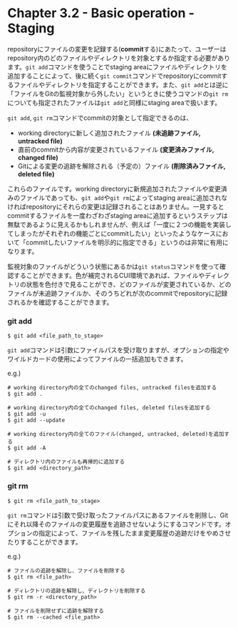 Chapter 3.2 - Basic operation - Staging
=======

repositoryにファイルの変更を記録する(**commit**する)にあたって、ユーザーはrepository内のどのファイルやディレクトリを対象とするか指定する必要があります。`git add`コマンドを使うことでstaging areaにファイルやディレクトリを追加することによって、後に続く`git commit`コマンドでrepositoryにcommitするファイルやディレクトリを指定することができます。また、`git add`とは逆に「ファイルをGitの監視対象から外したい」というときに使うコマンドの`git rm`についても指定されたファイルは`git add`と同様にstaging areaで扱います。

`git add`, `git rm`コマンドでcommitの対象として指定できるのは、

* working directoryに新しく追加されたファイル **(未追跡ファイル, untracked file)**
* 直前のcommitから内容が変更されているファイル **(変更済みファイル, changed file)**
* Gitによる変更の追跡を解除される（予定の）ファイル **(削除済みファイル, deleted file)**

これらのファイルです。working directoryに新規追加されたファイルや変更済みのファイルであっても、`git add`や`git rm`によってstaging areaに追加されなければrepositoryにそれらの変更は記録されることはありません。一見するとcommitするファイルを一度わざわざstaging areaに追加するというステップは無駄であるように見えるかもしれませんが、例えば「一度に２つの機能を実装してしまったがそれぞれの機能ごとにcommitしたい」といったようなケースにおいて「commitしたいファイルを明示的に指定できる」というのは非常に有用になります。

監視対象のファイルがどういう状態にあるかは`git status`コマンドを使って確認することができます。色が補完されるCUI環境であれば、ファイルやディレクトリの状態を色付きで見ることができ、どのファイルが変更されているか、どのファイルが未追跡ファイルか、そのうちどれが次のcommitでrepositoryに記録されるかを確認することができます。

### git add

```
$ git add <file_path_to_stage>
```

`git add`コマンドは引数にファイルパスを受け取りますが、オプションの指定やワイルドカードの使用によってファイルの一括追加もできます。

e.g.)
```
# working directory内の全てのchanged files, untracked filesを追加する
$ git add .

# working directory内の全てのchanged files, deleted filesを追加する
$ git add -u
$ git add --update

# working directory内の全てのファイル(changed, untracked, deleted)を追加する
$ git add -A

# ディレクトリ内のファイルも再帰的に追加する
$ git add <directory_path>
```

### git rm

```
$ git rm <file_path_to_stage>
```

`git rm`コマンドは引数で受け取ったファイルパスにあるファイルを削除し、Gitにそれ以降そのファイルの変更履歴を追跡させないようにするコマンドです。オプションの指定によって、ファイルを残したまま変更履歴の追跡だけをやめさせたりすることができます。

e.g.)
```
# ファイルの追跡を解除し、ファイルを削除する
$ git rm <file_path>

# ディレクトリの追跡を解除し、ディレクトリを削除する
$ git rm -r <directory_path>

# ファイルを削除せずに追跡を解除する
$ git rm --cached <file_path>
```